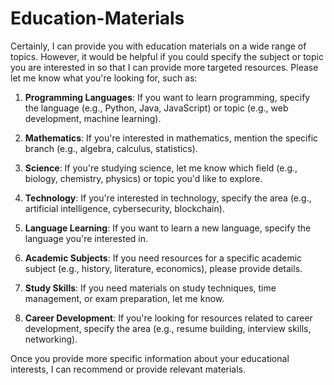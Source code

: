 # Education-Materials
Certainly, I can provide you with education materials on a wide range of topics. However, it would be helpful if you could specify the subject or topic you are interested in so that I can provide more targeted resources. Please let me know what you're looking for, such as:

1. **Programming Languages**: If you want to learn programming, specify the language (e.g., Python, Java, JavaScript) or topic (e.g., web development, machine learning).

2. **Mathematics**: If you're interested in mathematics, mention the specific branch (e.g., algebra, calculus, statistics).

3. **Science**: If you're studying science, let me know which field (e.g., biology, chemistry, physics) or topic you'd like to explore.

4. **Technology**: If you're interested in technology, specify the area (e.g., artificial intelligence, cybersecurity, blockchain).

5. **Language Learning**: If you want to learn a new language, specify the language you're interested in.

6. **Academic Subjects**: If you need resources for a specific academic subject (e.g., history, literature, economics), please provide details.

7. **Study Skills**: If you need materials on study techniques, time management, or exam preparation, let me know.

8. **Career Development**: If you're looking for resources related to career development, specify the area (e.g., resume building, interview skills, networking).

Once you provide more specific information about your educational interests, I can recommend or provide relevant materials.
